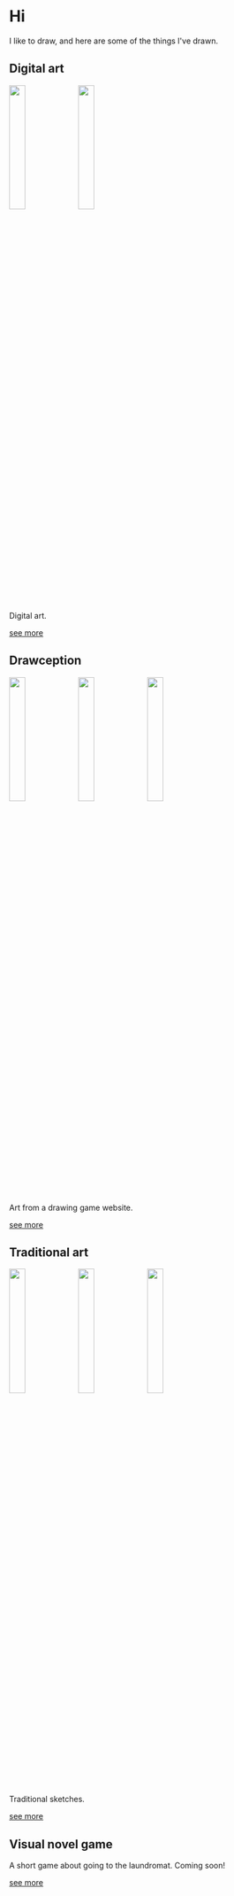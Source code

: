 # Hi

I like to draw, and here are some of the things I've drawn.

## Digital art
<p float="left">
	<img src="https://i.postimg.cc/QtpXgwvS/IMG-7357.png" width="24%" />
  <img src="https://i.postimg.cc/qMhPs6Fw/Untitled-2.png" width="24%" />
</p>
Digital art.

[see more](digital_art.md)

## Drawception
<p float="left">
	<img src="https://i.postimg.cc/QdXx0brs/astronaut-worm.png" width="24%" />
	<img src="https://i.postimg.cc/hP8tLY6p/bee-on-a-flower.png" width="24%" />
	<img src="https://i.postimg.cc/x1tj7z0m/Coffee-with-a-ghost-on-a-sunny-afternoon.png" width="24%" />
</p>
Art from a drawing game website.

[see more](drawception_game.md)

## Traditional art
<p float="left">
	<img src="https://i.postimg.cc/XJ98N31w/IMG-7526.jpg" width="24%" />
	<img src="https://i.postimg.cc/zXzL35Pq/IMG-7522.jpg" width="24%" />
	<img src="https://i.postimg.cc/7LF9yb9H/IMG-6396.jpg" width="24%" />
</p>
Traditional sketches.

[see more](traditional_art.md)

## Visual novel game
A short game about going to the laundromat. Coming soon!

[see more](laundromat.md)
